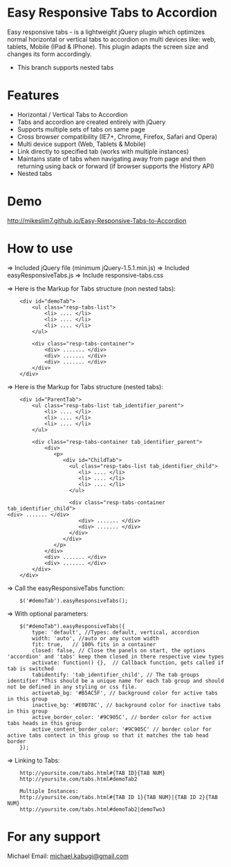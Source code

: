 Easy Responsive Tabs to Accordion
=================================

Easy responsive tabs - is a lightweight jQuery plugin which optimizes normal horizontal or vertical tabs to accordion on multi devices like: web, tablets, Mobile (IPad &amp; IPhone). This plugin adapts the screen size and changes its form accordingly. 
* This branch supports nested tabs


Features
=========

+ Horizontal / Vertical Tabs to Accordion
+ Tabs and accordion are created entirely with jQuery
+ Supports multiple sets of tabs on same page
+ Cross browser compatibility (IE7+, Chrome, Firefox, Safari and Opera)
+ Multi device support (Web, Tablets & Mobile)
+ Link directly to specified tab (works with multiple instances)
+ Maintains state of tabs when navigating away from page and then returning using back or forward (if browser supports the History API)
+ Nested tabs

Demo
====

http://mikeslim7.github.io/Easy-Responsive-Tabs-to-Accordion


How to use
==========

=> Included jQuery file (minimum jQuery-1.5.1.min.js)
=> Included easyResponsiveTabs.js
=> Include responsive-tabs.css

=> Here is the Markup for Tabs structure (non nested tabs):

        <div id="demoTab">          
            <ul class="resp-tabs-list">
                <li> .... </li>
                <li> .... </li>
                <li> .... </li>
            </ul> 

            <div class="resp-tabs-container">                                                        
                <div> ....... </div>
                <div> ....... </div>
                <div> ....... </div>
            </div>
        </div>    
        
=> Here is the Markup for Tabs structure (nested tabs):

        <div id="ParentTab">          
            <ul class="resp-tabs-list tab_identifier_parent">
                <li> .... </li>
                <li> .... </li>
                <li> .... </li>
            </ul> 

            <div class="resp-tabs-container tab_identifier_parent">                                                     
                <div>
                   <p> 
                      <div id="ChildTab">          
                        <ul class="resp-tabs-list tab_identifier_child">
                           <li> .... </li>
                           <li> .... </li>
                           <li> .... </li>
                        </ul> 

                        <div class="resp-tabs-container tab_identifier_child">                                                                     <div> ....... </div>
                           <div> ....... </div>
                           <div> ....... </div>
                        </div>
                      </div>    
                   </p>
                </div>
                <div> ....... </div>
                <div> ....... </div>
            </div>
        </div>    
        
=> Call the easyResponsiveTabs function:

        $('#demoTab').easyResponsiveTabs();
        
=> With optional parameters:

        $("#demoTab").easyResponsiveTabs({
            type: 'default', //Types: default, vertical, accordion           
            width: 'auto', //auto or any custom width
            fit: true,   // 100% fits in a container
            closed: false, // Close the panels on start, the options 'accordion' and 'tabs' keep them closed in there respective view types
            activate: function() {},  // Callback function, gets called if tab is switched
            tabidentify: 'tab_identifier_child', // The tab groups identifier *This should be a unique name for each tab group and should not be defined in any styling or css file.
            activetab_bg: '#B5AC5F', // background color for active tabs in this group
            inactive_bg: '#E0D78C', // background color for inactive tabs in this group
            active_border_color: '#9C905C', // border color for active tabs heads in this group
            active_content_border_color: '#9C905C' // border color for active tabs contect in this group so that it matches the tab head border
        });

=> Linking to Tabs:
        
        http://yoursite.com/tabs.html#{TAB ID}{TAB NUM}
        http://yoursite.com/tabs.html#demoTab2
        
        Multiple Instances:
        http://yoursite.com/tabs.html#{TAB ID 1}{TAB NUM}|{TAB ID 2}{TAB NUM}
        http://yoursite.com/tabs.html#demoTab2|demoTwo3

For any support
===============
Michael 
Email: michael.kabugi@gmail.com
